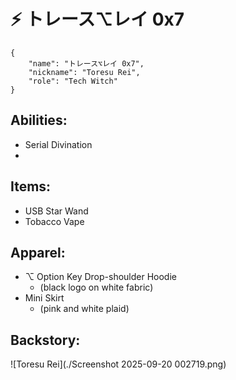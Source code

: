 # ⚡ トレース⌥レイ 0x7

```
{
    "name": "トレース⌥レイ 0x7",
    "nickname": "Toresu Rei",
    "role": "Tech Witch"
}
```

## Abilities:
+ Serial Divination
+

## Items:
+ USB Star Wand
+ Tobacco Vape

## Apparel:
+  ⌥ Option Key Drop-shoulder Hoodie 
    + (black logo on white fabric)
+ Mini Skirt 
    + (pink and white plaid)

## Backstory:


![Toresu Rei](./Screenshot 2025-09-20 002719.png)